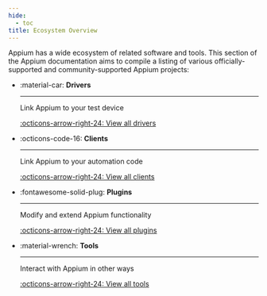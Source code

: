 ```yaml
---
hide:
  - toc
title: Ecosystem Overview
---
```


Appium has a wide ecosystem of related software and tools. This section of the Appium documentation
aims to compile a listing of various officially-supported and community-supported Appium projects:

<div class="grid cards" markdown>

- :material-car: **Drivers**

  ---

  Link Appium to your test device

  [:octicons-arrow-right-24: View all drivers](./drivers.md)

- :octicons-code-16: **Clients**

  ---

  Link Appium to your automation code

  [:octicons-arrow-right-24: View all clients](./clients.md)

- :fontawesome-solid-plug: **Plugins**

  ---

  Modify and extend Appium functionality

  [:octicons-arrow-right-24: View all plugins](./plugins.md)

- :material-wrench: **Tools**

  ---

  Interact with Appium in other ways

  [:octicons-arrow-right-24: View all tools](./tools.md)

</div>